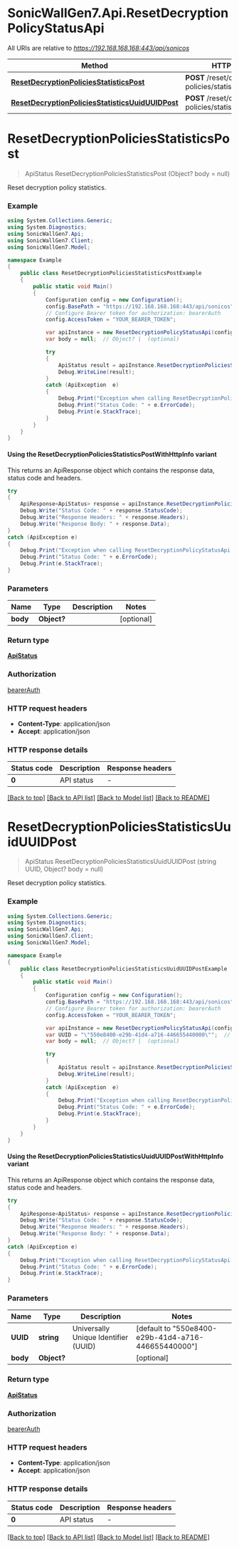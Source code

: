 # SonicWallGen7.Api.ResetDecryptionPolicyStatusApi

All URIs are relative to *https://192.168.168.168:443/api/sonicos*

| Method | HTTP request | Description |
|--------|--------------|-------------|
| [**ResetDecryptionPoliciesStatisticsPost**](ResetDecryptionPolicyStatusApi.md#resetdecryptionpoliciesstatisticspost) | **POST** /reset/decryption-policies/statistics |  |
| [**ResetDecryptionPoliciesStatisticsUuidUUIDPost**](ResetDecryptionPolicyStatusApi.md#resetdecryptionpoliciesstatisticsuuiduuidpost) | **POST** /reset/decryption-policies/statistics/uuid/{UUID} |  |

<a id="resetdecryptionpoliciesstatisticspost"></a>
# **ResetDecryptionPoliciesStatisticsPost**
> ApiStatus ResetDecryptionPoliciesStatisticsPost (Object? body = null)



Reset decryption policy statistics.

### Example
```csharp
using System.Collections.Generic;
using System.Diagnostics;
using SonicWallGen7.Api;
using SonicWallGen7.Client;
using SonicWallGen7.Model;

namespace Example
{
    public class ResetDecryptionPoliciesStatisticsPostExample
    {
        public static void Main()
        {
            Configuration config = new Configuration();
            config.BasePath = "https://192.168.168.168:443/api/sonicos";
            // Configure Bearer token for authorization: bearerAuth
            config.AccessToken = "YOUR_BEARER_TOKEN";

            var apiInstance = new ResetDecryptionPolicyStatusApi(config);
            var body = null;  // Object? |  (optional) 

            try
            {
                ApiStatus result = apiInstance.ResetDecryptionPoliciesStatisticsPost(body);
                Debug.WriteLine(result);
            }
            catch (ApiException  e)
            {
                Debug.Print("Exception when calling ResetDecryptionPolicyStatusApi.ResetDecryptionPoliciesStatisticsPost: " + e.Message);
                Debug.Print("Status Code: " + e.ErrorCode);
                Debug.Print(e.StackTrace);
            }
        }
    }
}
```

#### Using the ResetDecryptionPoliciesStatisticsPostWithHttpInfo variant
This returns an ApiResponse object which contains the response data, status code and headers.

```csharp
try
{
    ApiResponse<ApiStatus> response = apiInstance.ResetDecryptionPoliciesStatisticsPostWithHttpInfo(body);
    Debug.Write("Status Code: " + response.StatusCode);
    Debug.Write("Response Headers: " + response.Headers);
    Debug.Write("Response Body: " + response.Data);
}
catch (ApiException e)
{
    Debug.Print("Exception when calling ResetDecryptionPolicyStatusApi.ResetDecryptionPoliciesStatisticsPostWithHttpInfo: " + e.Message);
    Debug.Print("Status Code: " + e.ErrorCode);
    Debug.Print(e.StackTrace);
}
```

### Parameters

| Name | Type | Description | Notes |
|------|------|-------------|-------|
| **body** | **Object?** |  | [optional]  |

### Return type

[**ApiStatus**](ApiStatus.md)

### Authorization

[bearerAuth](../README.md#bearerAuth)

### HTTP request headers

 - **Content-Type**: application/json
 - **Accept**: application/json


### HTTP response details
| Status code | Description | Response headers |
|-------------|-------------|------------------|
| **0** | API status |  -  |

[[Back to top]](#) [[Back to API list]](../README.md#documentation-for-api-endpoints) [[Back to Model list]](../README.md#documentation-for-models) [[Back to README]](../README.md)

<a id="resetdecryptionpoliciesstatisticsuuiduuidpost"></a>
# **ResetDecryptionPoliciesStatisticsUuidUUIDPost**
> ApiStatus ResetDecryptionPoliciesStatisticsUuidUUIDPost (string UUID, Object? body = null)



Reset decryption policy statistics.

### Example
```csharp
using System.Collections.Generic;
using System.Diagnostics;
using SonicWallGen7.Api;
using SonicWallGen7.Client;
using SonicWallGen7.Model;

namespace Example
{
    public class ResetDecryptionPoliciesStatisticsUuidUUIDPostExample
    {
        public static void Main()
        {
            Configuration config = new Configuration();
            config.BasePath = "https://192.168.168.168:443/api/sonicos";
            // Configure Bearer token for authorization: bearerAuth
            config.AccessToken = "YOUR_BEARER_TOKEN";

            var apiInstance = new ResetDecryptionPolicyStatusApi(config);
            var UUID = "\"550e8400-e29b-41d4-a716-446655440000\"";  // string | Universally Unique Identifier (UUID) (default to "550e8400-e29b-41d4-a716-446655440000")
            var body = null;  // Object? |  (optional) 

            try
            {
                ApiStatus result = apiInstance.ResetDecryptionPoliciesStatisticsUuidUUIDPost(UUID, body);
                Debug.WriteLine(result);
            }
            catch (ApiException  e)
            {
                Debug.Print("Exception when calling ResetDecryptionPolicyStatusApi.ResetDecryptionPoliciesStatisticsUuidUUIDPost: " + e.Message);
                Debug.Print("Status Code: " + e.ErrorCode);
                Debug.Print(e.StackTrace);
            }
        }
    }
}
```

#### Using the ResetDecryptionPoliciesStatisticsUuidUUIDPostWithHttpInfo variant
This returns an ApiResponse object which contains the response data, status code and headers.

```csharp
try
{
    ApiResponse<ApiStatus> response = apiInstance.ResetDecryptionPoliciesStatisticsUuidUUIDPostWithHttpInfo(UUID, body);
    Debug.Write("Status Code: " + response.StatusCode);
    Debug.Write("Response Headers: " + response.Headers);
    Debug.Write("Response Body: " + response.Data);
}
catch (ApiException e)
{
    Debug.Print("Exception when calling ResetDecryptionPolicyStatusApi.ResetDecryptionPoliciesStatisticsUuidUUIDPostWithHttpInfo: " + e.Message);
    Debug.Print("Status Code: " + e.ErrorCode);
    Debug.Print(e.StackTrace);
}
```

### Parameters

| Name | Type | Description | Notes |
|------|------|-------------|-------|
| **UUID** | **string** | Universally Unique Identifier (UUID) | [default to &quot;550e8400-e29b-41d4-a716-446655440000&quot;] |
| **body** | **Object?** |  | [optional]  |

### Return type

[**ApiStatus**](ApiStatus.md)

### Authorization

[bearerAuth](../README.md#bearerAuth)

### HTTP request headers

 - **Content-Type**: application/json
 - **Accept**: application/json


### HTTP response details
| Status code | Description | Response headers |
|-------------|-------------|------------------|
| **0** | API status |  -  |

[[Back to top]](#) [[Back to API list]](../README.md#documentation-for-api-endpoints) [[Back to Model list]](../README.md#documentation-for-models) [[Back to README]](../README.md)

